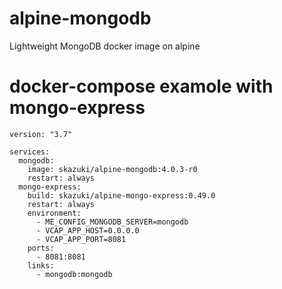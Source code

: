 # alpine-mongodb
Lightweight MongoDB docker image on alpine

# docker-compose examole with mongo-express
```
version: "3.7"

services:
  mongodb:
    image: skazuki/alpine-mongodb:4.0.3-r0
    restart: always
  mongo-express:
    build: skazuki/alpine-mongo-express:0.49.0
    restart: always
    environment:
      - ME_CONFIG_MONGODB_SERVER=mongodb
      - VCAP_APP_HOST=0.0.0.0
      - VCAP_APP_PORT=8081
    ports:
      - 8081:8081
    links:
      - mongodb:mongodb
```
